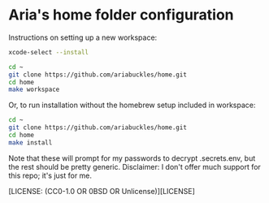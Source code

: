 # Aria's home folder configuration

Instructions on setting up a new workspace:

```sh
xcode-select --install
```

```sh
cd ~
git clone https://github.com/ariabuckles/home.git
cd home
make workspace
```

Or, to run installation without the homebrew setup included in workspace:

```sh
cd ~
git clone https://github.com/ariabuckles/home.git
cd home
make install
```

Note that these will prompt for my passwords to decrypt .secrets.env,
but the rest should be pretty generic. Disclaimer: I don't offer much
support for this repo; it's just for me.

[LICENSE: (CC0-1.0 OR 0BSD OR Unlicense)][LICENSE]
